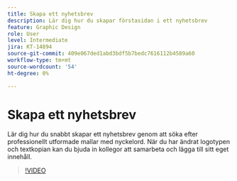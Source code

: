```yaml
---
title: Skapa ett nyhetsbrev
description: Lär dig hur du skapar förstasidan i ett nyhetsbrev
feature: Graphic Design
role: User
level: Intermediate
jira: KT-14894
source-git-commit: 409e067ded1abd3bdf5b7bedc7616112b4589a60
workflow-type: tm+mt
source-wordcount: '54'
ht-degree: 0%

---
```


# Skapa ett nyhetsbrev

Lär dig hur du snabbt skapar ett nyhetsbrev genom att söka efter professionellt utformade mallar med nyckelord. När du har ändrat logotypen och textkopian kan du bjuda in kollegor att samarbeta och lägga till sitt eget innehåll.

>[!VIDEO](https://video.tv.adobe.com/v/3427120?quality=12&learn=on&hidetitle=true)

